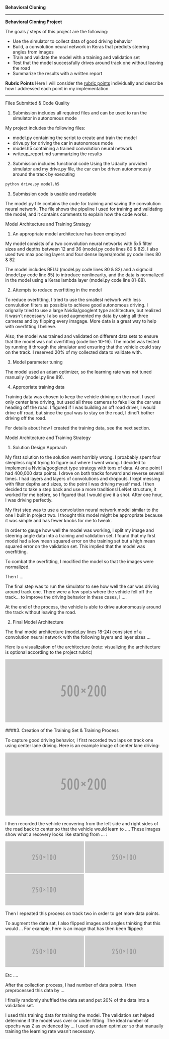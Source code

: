 **Behavioral Cloning** 

---

**Behavioral Cloning Project**

The goals / steps of this project are the following:
* Use the simulator to collect data of good driving behavior
* Build, a convolution neural network in Keras that predicts steering angles from images
* Train and validate the model with a training and validation set
* Test that the model successfully drives around track one without leaving the road
* Summarize the results with a written report


[//]: # (Image References)

[image1]: ./examples/placeholder.png "Model Visualization"
[image2]: ./examples/placeholder.png "Grayscaling"
[image3]: ./examples/placeholder_small.png "Recovery Image"
[image4]: ./examples/placeholder_small.png "Recovery Image"
[image5]: ./examples/placeholder_small.png "Recovery Image"
[image6]: ./examples/placeholder_small.png "Normal Image"
[image7]: ./examples/placeholder_small.png "Flipped Image"

**Rubric Points**
Here I will consider the [rubric points](https://review.udacity.com/#!/rubrics/432/view) individually and describe how I addressed each point in my implementation.  

---
Files Submitted & Code Quality

1. Submission includes all required files and can be used to run the simulator in autonomous mode

My project includes the following files:
* model.py containing the script to create and train the model
* drive.py for driving the car in autonomous mode
* model.h5 containing a trained convolution neural network 
* writeup_report.md summarizing the results

2. Submission includes functional code
Using the Udacity provided simulator and my drive.py file, the car can be driven autonomously around the track by executing 
```sh
python drive.py model.h5
```

3. Submission code is usable and readable

The model.py file contains the code for training and saving the convolution neural network. The file shows the pipeline I used for training and validating the model, and it contains comments to explain how the code works.

Model Architecture and Training Strategy

1. An appropriate model architecture has been employed

My model consists of a two convolution neural networks with 5x5 filter sizes and depths between 12 and 36 (model.py code lines 80 & 82). I also used two max pooling layers and four dense layers(model.py code lines 80 & 82 

The model includes RELU (model.py code lines 80 & 82) and a sigmoid (model.py code line 85)  to introduce nonlinearity, and the data is normalized in the model using a Keras lambda layer (model.py code line 81-88). 

2. Attempts to reduce overfitting in the model

To reduce overfitting, I tried to use the smallest network with less convulution filters as possible to achieve good autonomous driving. I orignally tried to use a large Nvidia/googlent type architecture, but realized it wasn't necessary.I also used augmented my data by using all three cameras and by flipping every imagage. More data is a great way to help with overfitting I believe.  

Also, the model was trained and validated on different data sets to ensure that the model was not overfitting (code line 10-16). The model was tested by running it through the simulator and ensuring that the vehicle could stay on the track. I reserved 20% of my collected data to validate with.

3. Model parameter tuning

The model used an adam optimizer, so the learning rate was not tuned manually (model.py line 89).

4. Appropriate training data

Training data was chosen to keep the vehicle driving on the road. I used only center lane driving, but used all three cameras to fake like the car was heading off the road. I figured if I was building an off road driver, I would drive off road, but since the goal was to stay on the road, I dind't bother driving off the road.

For details about how I created the training data, see the next section. 

Model Architecture and Training Strategy

1. Solution Design Approach

My first solution to the solution went horribly wrong. I proabably spent four sleepless night trying to figure out where I went wrong. I decided to implement a Nvidia/googlenet type strategy with tons of data. At one point I had 400,000 data points. I drove on both tracks forward and reverse several times. I had layers and layers of convolutions and dropouts. I kept messing with filter depths and sizes, to the point I was driving myself mad. I then decided to take a step back and use a more traditionsl LeNet structure, it worked for me before, so I figured that I would give it a shot. After one hour, I was driving perfectly.

My first step was to use a convolution neural network model similar to the one I built in project two. I thought this model might be appropriate because it was simple and has fewer knobs for me to tweak.

In order to gauge how well the model was working, I split my image and steering angle data into a training and validation set. I found that my first model had a low mean squared error on the training set but a high mean squared error on the validation set. This implied that the model was overfitting. 

To combat the overfitting, I modified the model so that the images were normalized.

Then I ... 

The final step was to run the simulator to see how well the car was driving around track one. There were a few spots where the vehicle fell off the track... to improve the driving behavior in these cases, I ....

At the end of the process, the vehicle is able to drive autonomously around the track without leaving the road.

2. Final Model Architecture

The final model architecture (model.py lines 18-24) consisted of a convolution neural network with the following layers and layer sizes ...

Here is a visualization of the architecture (note: visualizing the architecture is optional according to the project rubric)

![alt text][image1]

####3. Creation of the Training Set & Training Process

To capture good driving behavior, I first recorded two laps on track one using center lane driving. Here is an example image of center lane driving:

![alt text][image2]

I then recorded the vehicle recovering from the left side and right sides of the road back to center so that the vehicle would learn to .... These images show what a recovery looks like starting from ... :

![alt text][image3]
![alt text][image4]
![alt text][image5]

Then I repeated this process on track two in order to get more data points.

To augment the data sat, I also flipped images and angles thinking that this would ... For example, here is an image that has then been flipped:

![alt text][image6]
![alt text][image7]

Etc ....

After the collection process, I had  number of data points. I then preprocessed this data by ...


I finally randomly shuffled the data set and put 20% of the data into a validation set. 

I used this training data for training the model. The validation set helped determine if the model was over or under fitting. The ideal number of epochs was Z as evidenced by ... I used an adam optimizer so that manually training the learning rate wasn't necessary.
